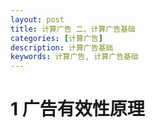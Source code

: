 ```yaml
---
layout: post
title: 计算广告 二、计算广告基础
categories: [计算广告]
description: 计算广告基础
keywords: 计算广告, 计算广告基础
---
```


# 1 广告有效性原理
